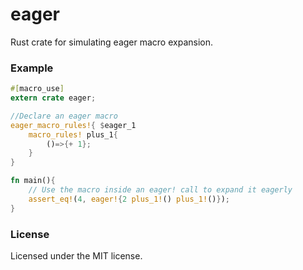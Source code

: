 # eager

Rust crate for simulating eager macro expansion.

### Example

```Rust
#[macro_use]
extern crate eager;

//Declare an eager macro
eager_macro_rules!{ $eager_1
    macro_rules! plus_1{
        ()=>{+ 1};
    }
}

fn main(){
	// Use the macro inside an eager! call to expand it eagerly
	assert_eq!(4, eager!{2 plus_1!() plus_1!()});
}
```

### License 

Licensed under the MIT license.

